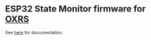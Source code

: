 # ESP32 State Monitor firmware for [OXRS](https://oxrs.io)

See [here](https://oxrs.io/docs/firmware/state-monitor-esp32.html) for documentation.
